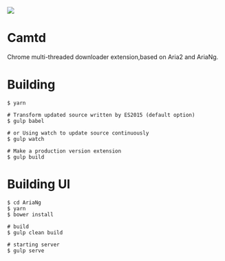 ![](https://ww1.sinaimg.cn/large/7de3675bgy1fqyd8vcxm5j20w40ldq89.jpg)

# Camtd
Chrome multi-threaded downloader extension,based on Aria2 and AriaNg.

# Building
```
$ yarn

# Transform updated source written by ES2015 (default option)
$ gulp babel

# or Using watch to update source continuously
$ gulp watch

# Make a production version extension
$ gulp build
```

# Building UI
```
$ cd AriaNg
$ yarn
$ bower install

# build
$ gulp clean build

# starting server
$ gulp serve
```